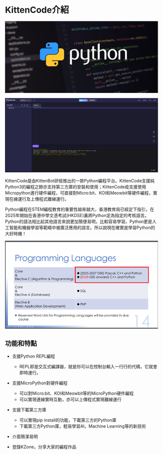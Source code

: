 # KittenCode介紹

![](./images/pythonLogo.jpg)

![](./images/kittencode1.png)

KittenCode是由KittenBot研發推出的一款Python編程平台。KittenCode支援純Python3的編程之餘亦支持第三方庫的安裝和使用；KittenCode疫支援使用Micropython進行硬件編程，可直接對Micro:bit、KOI和Meowbit等硬件編程，實現在線運行及上傳程式離線運行。

Python編程在STEM編程教育的重要性越來越大，香港教育局已經定下指引，在2025年開始在香港中學文憑考試(HKDSE)裏將Python定為指定的考核語言。Python的語法相比起其他語言來說更加簡便易明，比較容易學習。Python更是人工智能和機器學習等範疇中被廣泛應用的語言。所以說現在確實是學習Python的大好時機！

![](./images/dse.png)

## 功能和特點

- 支援Python REPL編程
    - REPL即是交互式編譯器，就是你可以在控制台輸入一行行的代碼，它就會即時運行。
    
- 支援MicroPython對硬件編程
    - 可以對Micro:bit、KOI和Meowbit等的MicroPython硬件編程
    - 可以實現連線實時互動，亦可以上傳程式實現離線運行
    
- 支援下載第三方庫
    - 可以實現pip install的功能，下載第三方的Python庫
    - 下載第三方Python庫，輕易學習AI，Machine Learning等的新技術
    
- 介面簡潔易明

- 登錄KZone，分享大家的編程作品